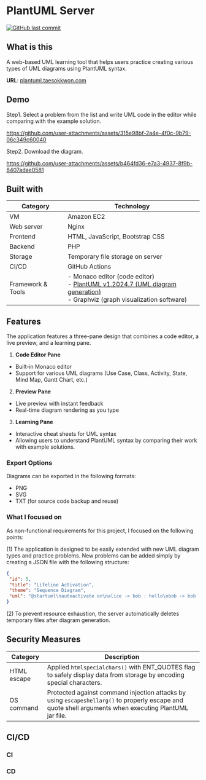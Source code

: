 # PlantUML Server

[![GitHub last commit](https://img.shields.io/github/last-commit/tkwonn/plantuml?color=chocolate)](https://github.com/tkwonn/plantuml/commits/)

## What is this

A web-based UML learning tool that helps users practice creating various types of UML diagrams using PlantUML syntax.   

**URL**: [plantuml.taesokkwon.com](https://plantuml.taesokkwon.com)

## Demo

Step1. Select a problem from the list and write UML code in the editor while comparing with the example solution.

https://github.com/user-attachments/assets/315e98bf-2a4e-4f0c-9b79-06c349c60040

Step2. Download the diagram.

https://github.com/user-attachments/assets/b464fd36-e7a3-4937-8f9b-8407adae0581

## Built with

| **Category**      | **Technology**                                                                                                                                               |
|-------------------|--------------------------------------------------------------------------------------------------------------------------------------------------------------|
| VM                | Amazon EC2                                                                                                                                                   |
| Web server        | Nginx                                                                                                                                                        |
| Frontend          | HTML, JavaScript, Bootstrap CSS                                                                                                                              |
| Backend           | PHP                                                                                                                                                          |
| Storage           | Temporary file storage on server                                                                                                                             |
| CI/CD             | GitHub Actions                                                                                                                                               |
| Framework & Tools | - Monaco editor (code editor)<br>- [PlantUML v1.2024.7 (UML diagram generation)](https://plantuml.com/download)<br>- Graphviz (graph visualization software) |

## Features

The application features a three-pane design that combines a code editor, a live preview, and a learning pane.

1. **Code Editor Pane**
- Built-in Monaco editor
- Support for various UML diagrams (Use Case, Class, Activity, State, Mind Map, Gantt Chart, etc.)

2. **Preview Pane**
- Live preview with instant feedback
- Real-time diagram rendering as you type

3. **Learning Pane**
- Interactive cheat sheets for UML syntax
- Allowing users to understand PlantUML syntax by comparing their work with example solutions.

### Export Options

Diagrams can be exported in the following formats:
- PNG
- SVG
- TXT (for source code backup and reuse)

### What I focused on

As non-functional requirements for this project, I focused on the following points:

(1) The application is designed to be easily extended with new UML diagram types and practice problems. New problems can be added simply by creating a JSON file with the following structure:

```json
{
 "id": 5,
 "title": "Lifeline Activation",
 "theme": "Sequence Diagram",
 "uml": "@startuml\nautoactivate on\nalice -> bob : hello\nbob -> bob : self call\nbill -> bob #005500 : hello from thread 2\nbob -> george ** : create\nreturn done in thread 2\nreturn rc\nbob -> george !! : delete\nreturn success\n@enduml"
}
```

(2) To prevent resource exhaustion, the server automatically deletes temporary files after diagram generation.

## Security Measures


| **Category** | **Description**                                                                                                                                        |
|--------------|--------------------------------------------------------------------------------------------------------------------------------------------------------|
| HTML escape  | Applied `htmlspecialchars()` with ENT_QUOTES flag to safely display data from storage by encoding special characters.                                  |
| OS command   | Protected against command injection attacks by using `escapeshellarg()` to properly escape and quote shell arguments when executing PlantUML jar file. |

## CI/CD

### CI


### CD

